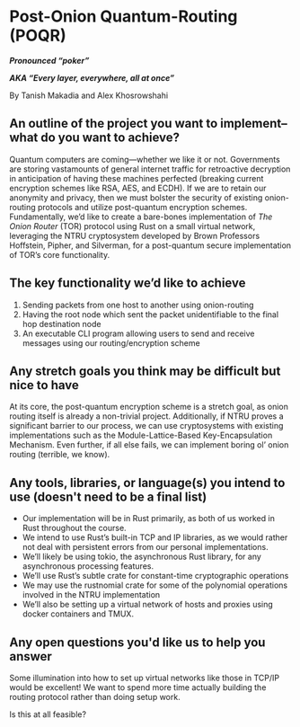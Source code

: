 # Post-Onion Quantum-Routing (POQR)

***Pronounced “poker”***

***AKA “Every layer, everywhere, all at once”***

By Tanish Makadia and Alex Khosrowshahi

## An outline of the project you want to implement–what do you want to achieve?

Quantum computers are coming—whether we like it or not.
Governments are storing vastamounts of general internet traffic for
retroactive decryption in anticipation of having these machines perfected
(breaking current encryption schemes like RSA, AES, and ECDH).
If we are to retain our anonymity and privacy,
then we must bolster the security of existing
onion-routing protocols and utilize post-quantum encryption schemes.
Fundamentally, we’d like to create a bare-bones
implementation of *The Onion Router* (TOR) protocol
using Rust on a small virtual network, leveraging the NTRU cryptosystem
developed by Brown Professors Hoffstein, Pipher, and Silverman,
for a post-quantum secure implementation of TOR’s core functionality.

## The key functionality we’d like to achieve

1. Sending packets from one host to another using onion-routing
2. Having the root node which sent the packet unidentifiable to the final hop destination node
3. An executable CLI program allowing users to send and receive messages using our routing/encryption scheme 

## Any stretch goals you think may be difficult but nice to have

At its core, the post-quantum encryption scheme is a stretch goal, as onion routing itself is already a non-trivial project. Additionally, if NTRU proves a significant barrier to our process, we can use cryptosystems with existing implementations such as the Module-Lattice-Based Key-Encapsulation Mechanism. Even further, if all else fails, we can implement boring ol’ onion routing (terrible, we know). 

## Any tools, libraries, or language(s) you intend to use (doesn't need to be a final list)



* Our implementation will be in Rust primarily, as both of us worked in Rust throughout the course.
* We intend to use Rust’s built-in TCP and IP libraries, as we would rather not deal with persistent errors from our personal implementations.
* We’ll likely be using tokio, the asynchronous Rust library, for any asynchronous processing features.
* We’ll use Rust’s subtle crate for constant-time cryptographic operations
* We may use the rustnomial crate for some of the polynomial operations involved in the NTRU implementation
* We’ll also be setting up a virtual network of hosts and proxies using docker containers and TMUX.

## Any open questions you'd like us to help you answer

Some illumination into how to set up virtual networks like those in TCP/IP would be excellent! We want to spend more time actually building the routing protocol rather than doing setup work.

Is this at all feasible? 

